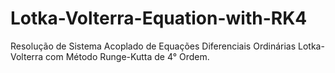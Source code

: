 # Lotka-Volterra-Equation-with-RK4
Resolução de Sistema Acoplado de Equações Diferenciais Ordinárias Lotka-Volterra com Método Runge-Kutta de 4° Ordem.
